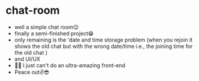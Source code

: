 # chat-room
- well a simple chat room😉
- finally a semi-finished project😁
- only remaining is the 'date and time storage problem (when you rejoin it shows the old chat but with the wrong date/time i.e., the joining time for the old chat )
- and UI/UX
- 🤷‍♂️ I just can't do an ultra-amazing front-end 
- Peace out✌😎

